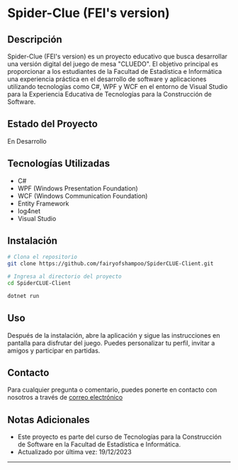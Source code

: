 # Spider-Clue (FEI's version)

## Descripción

Spider-Clue (FEI's version) es un proyecto educativo que busca desarrollar una versión digital del juego de mesa "CLUEDO". El objetivo principal es proporcionar a los estudiantes de la Facultad de Estadística e Informática una experiencia práctica en el desarrollo de software y aplicaciones utilizando tecnologías como C#, WPF y WCF en el entorno de Visual Studio para la Experiencia Educativa de Tecnologías para la Construcción de Software.

## Estado del Proyecto

En Desarrollo

## Tecnologías Utilizadas

- C#
- WPF (Windows Presentation Foundation)
- WCF (Windows Communication Foundation)
- Entity Framework
- log4net
- Visual Studio

## Instalación

```bash
# Clona el repositorio
git clone https://github.com/fairyofshampoo/SpiderCLUE-Client.git

# Ingresa al directorio del proyecto
cd SpiderCLUE-Client

dotnet run
```

## Uso

Después de la instalación, abre la aplicación y sigue las instrucciones en pantalla para disfrutar del juego. Puedes personalizar tu perfil, invitar a amigos y participar en partidas.

## Contacto

Para cualquier pregunta o comentario, puedes ponerte en contacto con nosotros a través de [correo electrónico](mailto:lalocel09@gmail.com)


## Notas Adicionales

- Este proyecto es parte del curso de Tecnologías para la Construcción de Software en la Facultad de Estadística e Informática.
- Actualizado por última vez: 19/12/2023

---